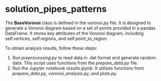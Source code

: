 # solution_pipes_patterns
The **BaseVoronoi** class is defined in the _voronoi.py_ file. It is designed to generate a Voronoi diagram based on a set of points provided in a pandas DataFrame. It stores key attributes of the Voronoi diagram, including self.vertices, self.regions, and self.point_to_region. 

To obtain analysis results, follow these steps: 
1. Run _preprocessing.py_ to read data in .dat format and generate random data. This script uses functions from the _prepare_data.py_ file.
2. Run the Jupyter notebook _results.ipynb_. It utilizes functions from _prepare_data.py_, _voronoi_analysis.py_, and _plots.py_. 
